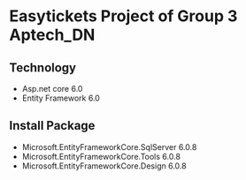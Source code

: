# Easytickets Project of Group 3 Aptech_DN
## Technology
- Asp.net core 6.0
- Entity Framework 6.0
## Install Package 
- Microsoft.EntityFrameworkCore.SqlServer 6.0.8
- Microsoft.EntityFrameworkCore.Tools 6.0.8
- Microsoft.EntityFrameworkCore.Design 6.0.8
